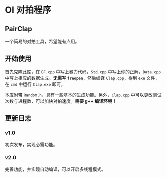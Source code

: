 # OI 对拍程序

## PairClap

一个简易的对拍工具，希望能有点用。

## 开始使用

首先克隆此库，在 `BF.cpp` 中写上暴力代码，`Std.cpp` 中写上你的正解，`Data.cpp` 中写上相应的数据生成。**无需写 `freopen`**，然后编译 `Clap.cpp`，得到 `exe` 文件，在 `cmd` 中运行 `Clap.exe` 即可。

本库附带 `Random.h`，具有一些基本的生成功能。另外，`Clap.cpp` 中可以更改测试次数与进程数，可以加快对拍速度。**需要 g++ 编译环境！**

## 更新日志

### v1.0

初次发布，实现必需功能。

### v2.0

完善功能，并实现自动编译，可以开启多线程模式。

